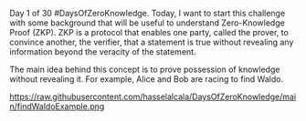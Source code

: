 Day 1 of 30 #DaysOfZeroKnowledge. Today, I want to start this challenge with some background that will be useful to understand Zero-Knowledge Proof (ZKP). 
ZKP is a protocol that enables one party, called the prover, to convince another, the verifier, that a statement is true without revealing any information beyond the veracity of the statement. 

The main idea behind this concept is to prove possession of knowledge without revealing it. For example, Alice and Bob are racing to find Waldo. 

https://raw.githubusercontent.com/hasselalcala/DaysOfZeroKnowledge/main/findWaldoExample.png

